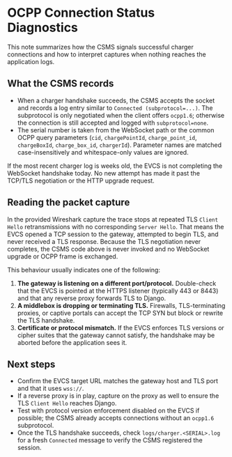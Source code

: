 # OCPP Connection Status Diagnostics

This note summarizes how the CSMS signals successful charger connections and how to interpret captures when nothing reaches the application logs.

## What the CSMS records

* When a charger handshake succeeds, the CSMS accepts the socket and records a log entry similar to `Connected (subprotocol=...)`. The subprotocol is only negotiated when the client offers `ocpp1.6`; otherwise the connection is still accepted and logged with `subprotocol=none`.
* The serial number is taken from the WebSocket path or the common OCPP query parameters (`cid`, `chargePointId`, `charge_point_id`, `chargeBoxId`, `charge_box_id`, `chargerId`). Parameter names are matched case-insensitively and whitespace-only values are ignored.

If the most recent charger log is weeks old, the EVCS is not completing the WebSocket handshake today. No new attempt has made it past the TCP/TLS negotiation or the HTTP upgrade request.

## Reading the packet capture

In the provided Wireshark capture the trace stops at repeated TLS `Client Hello` retransmissions with no corresponding `Server Hello`. That means the EVCS opened a TCP session to the gateway, attempted to begin TLS, and never received a TLS response. Because the TLS negotiation never completes, the CSMS code above is never invoked and no WebSocket upgrade or OCPP frame is exchanged.

This behaviour usually indicates one of the following:

1. **The gateway is listening on a different port/protocol.** Double-check that the EVCS is pointed at the HTTPS listener (typically 443 or 8443) and that any reverse proxy forwards TLS to Django.
2. **A middlebox is dropping or terminating TLS.** Firewalls, TLS-terminating proxies, or captive portals can accept the TCP SYN but block or rewrite the TLS handshake.
3. **Certificate or protocol mismatch.** If the EVCS enforces TLS versions or cipher suites that the gateway cannot satisfy, the handshake may be aborted before the application sees it.

## Next steps

* Confirm the EVCS target URL matches the gateway host and TLS port and that it uses `wss://`.
* If a reverse proxy is in play, capture on the proxy as well to ensure the TLS `Client Hello` reaches Django.
* Test with protocol version enforcement disabled on the EVCS if possible; the CSMS already accepts connections without an `ocpp1.6` subprotocol.
* Once the TLS handshake succeeds, check `logs/charger.<SERIAL>.log` for a fresh `Connected` message to verify the CSMS registered the session.
